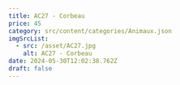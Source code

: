 ```yaml
---
title: AC27 - Corbeau
price: 45
category: src/content/categories/Animaux.json
imgSrcList:
  - src: /asset/AC27.jpg
    alt: AC27 - Corbeau
date: 2024-05-30T12:02:38.762Z
draft: false
---
```


